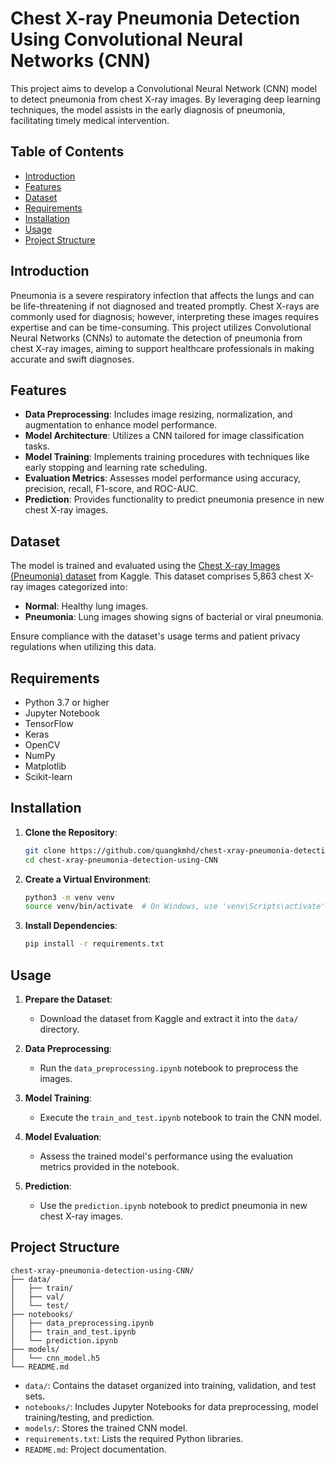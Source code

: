 # Chest X-ray Pneumonia Detection Using Convolutional Neural Networks (CNN)

This project aims to develop a Convolutional Neural Network (CNN) model to detect pneumonia from chest X-ray images. By leveraging deep learning techniques, the model assists in the early diagnosis of pneumonia, facilitating timely medical intervention.

## Table of Contents

- [Introduction](#introduction)
- [Features](#features)
- [Dataset](#dataset)
- [Requirements](#requirements)
- [Installation](#installation)
- [Usage](#usage)
- [Project Structure](#project-structure)

## Introduction

Pneumonia is a severe respiratory infection that affects the lungs and can be life-threatening if not diagnosed and treated promptly. Chest X-rays are commonly used for diagnosis; however, interpreting these images requires expertise and can be time-consuming. This project utilizes Convolutional Neural Networks (CNNs) to automate the detection of pneumonia from chest X-ray images, aiming to support healthcare professionals in making accurate and swift diagnoses.

## Features

- **Data Preprocessing**: Includes image resizing, normalization, and augmentation to enhance model performance.
- **Model Architecture**: Utilizes a CNN tailored for image classification tasks.
- **Model Training**: Implements training procedures with techniques like early stopping and learning rate scheduling.
- **Evaluation Metrics**: Assesses model performance using accuracy, precision, recall, F1-score, and ROC-AUC.
- **Prediction**: Provides functionality to predict pneumonia presence in new chest X-ray images.

## Dataset

The model is trained and evaluated using the [Chest X-ray Images (Pneumonia) dataset](https://www.kaggle.com/datasets/paultimothymooney/chest-xray-pneumonia) from Kaggle. This dataset comprises 5,863 chest X-ray images categorized into:

- **Normal**: Healthy lung images.
- **Pneumonia**: Lung images showing signs of bacterial or viral pneumonia.

Ensure compliance with the dataset's usage terms and patient privacy regulations when utilizing this data.

## Requirements

- Python 3.7 or higher
- Jupyter Notebook
- TensorFlow
- Keras
- OpenCV
- NumPy
- Matplotlib
- Scikit-learn

## Installation

1. **Clone the Repository**:

   ```bash
   git clone https://github.com/quangkmhd/chest-xray-pneumonia-detection-using-CNN.git
   cd chest-xray-pneumonia-detection-using-CNN
   ```

2. **Create a Virtual Environment**:

   ```bash
   python3 -m venv venv
   source venv/bin/activate  # On Windows, use 'venv\Scripts\activate'
   ```

3. **Install Dependencies**:

   ```bash
   pip install -r requirements.txt
   ```

## Usage

1. **Prepare the Dataset**:
   - Download the dataset from Kaggle and extract it into the `data/` directory.

2. **Data Preprocessing**:
   - Run the `data_preprocessing.ipynb` notebook to preprocess the images.

3. **Model Training**:
   - Execute the `train_and_test.ipynb` notebook to train the CNN model.

4. **Model Evaluation**:
   - Assess the trained model's performance using the evaluation metrics provided in the notebook.

5. **Prediction**:
   - Use the `prediction.ipynb` notebook to predict pneumonia in new chest X-ray images.

## Project Structure

```
chest-xray-pneumonia-detection-using-CNN/
├── data/
│   ├── train/
│   ├── val/
│   └── test/
├── notebooks/
│   ├── data_preprocessing.ipynb
│   ├── train_and_test.ipynb
│   └── prediction.ipynb
├── models/
│   └── cnn_model.h5
└── README.md
```

- `data/`: Contains the dataset organized into training, validation, and test sets.
- `notebooks/`: Includes Jupyter Notebooks for data preprocessing, model training/testing, and prediction.
- `models/`: Stores the trained CNN model.
- `requirements.txt`: Lists the required Python libraries.
- `README.md`: Project documentation.
